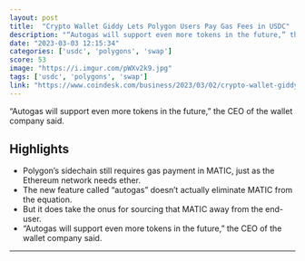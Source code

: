 ```yaml
---
layout: post
title:  "Crypto Wallet Giddy Lets Polygon Users Pay Gas Fees in USDC"
description: "“Autogas will support even more tokens in the future,” the CEO of the wallet company said."
date: "2023-03-03 12:15:34"
categories: ['usdc', 'polygons', 'swap']
score: 53
image: "https://i.imgur.com/pWXv2k9.jpg"
tags: ['usdc', 'polygons', 'swap']
link: "https://www.coindesk.com/business/2023/03/02/crypto-wallet-giddy-lets-polygon-users-pay-gas-fees-in-usdc/?utm_medium=referral&amp;utm_source=feedly&amp;utm_campaign=headlines"
---
```


“Autogas will support even more tokens in the future,” the CEO of the wallet company said.

## Highlights

- Polygon’s sidechain still requires gas payment in MATIC, just as the Ethereum network needs ether.
- The new feature called “autogas” doesn’t actually eliminate MATIC from the equation.
- But it does take the onus for sourcing that MATIC away from the end-user.
- “Autogas will support even more tokens in the future,” the CEO of the wallet company said.

---
